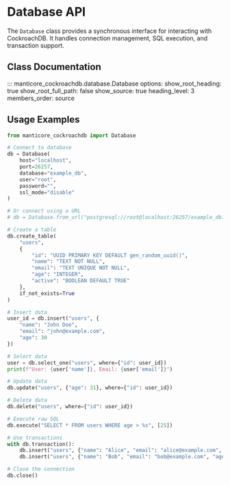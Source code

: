 # Database API

The `Database` class provides a synchronous interface for interacting with CockroachDB. It handles connection management, SQL execution, and transaction support.

## Class Documentation

::: manticore_cockroachdb.database.Database
    options:
      show_root_heading: true
      show_root_full_path: false
      show_source: true
      heading_level: 3
      members_order: source

## Usage Examples

```python
from manticore_cockroachdb import Database

# Connect to database
db = Database(
    host="localhost",
    port=26257,
    database="example_db",
    user="root",
    password="",
    ssl_mode="disable"
)

# Or connect using a URL
# db = Database.from_url("postgresql://root@localhost:26257/example_db?sslmode=disable")

# Create a table
db.create_table(
    "users",
    {
        "id": "UUID PRIMARY KEY DEFAULT gen_random_uuid()",
        "name": "TEXT NOT NULL",
        "email": "TEXT UNIQUE NOT NULL",
        "age": "INTEGER",
        "active": "BOOLEAN DEFAULT TRUE"
    },
    if_not_exists=True
)

# Insert data
user_id = db.insert("users", {
    "name": "John Doe",
    "email": "john@example.com",
    "age": 30
})

# Select data
user = db.select_one("users", where={"id": user_id})
print(f"User: {user['name']}, Email: {user['email']}")

# Update data
db.update("users", {"age": 31}, where={"id": user_id})

# Delete data
db.delete("users", where={"id": user_id})

# Execute raw SQL
db.execute("SELECT * FROM users WHERE age > %s", [25])

# Use transactions
with db.transaction():
    db.insert("users", {"name": "Alice", "email": "alice@example.com", "age": 25})
    db.insert("users", {"name": "Bob", "email": "bob@example.com", "age": 28})

# Close the connection
db.close()
``` 